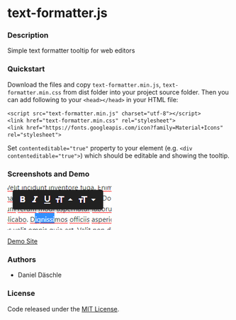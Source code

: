 # text-formatter.js
### Description
Simple text formatter tooltip for web editors

### Quickstart
Download the files and copy ```text-formatter.min.js```, ```text-formatter.min.css``` from dist folder into your project source folder.
Then you can add following to your ```<head></head>``` in your HTML file:
```
<script src="text-formatter.min.js" charset="utf-8"></script>
<link href="text-formatter.min.css" rel="stylesheet">
<link href="https://fonts.googleapis.com/icon?family=Material+Icons" rel="stylesheet">
```
Set ```contenteditable="true"``` property to your element (e.g. ```<div contenteditable="true">```) which should be editable and showing the tooltip.

### Screenshots and Demo
![alt text](https://raw.githubusercontent.com/danieldaeschle/TextFormatterJS/master/images/screenshot.png)

[Demo Site](https://danieldaeschle.github.io/text-formatter.js/)

### Authors
* Daniel Däschle

### License
Code released under the [MIT License](LICENSE.md).
